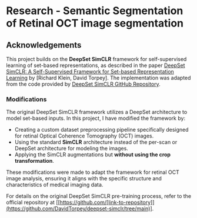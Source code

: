 # Research - Semantic Segmentation of Retinal OCT image segmentation

## Acknowledgements

This project builds on the **DeepSet SimCLR** framework for self-supervised learning of set-based representations, as described in the paper [DeepSet SimCLR: A Self-Supervised Framework for Set-based Representation Learning](https://arxiv.org/abs/2002.05709) by [Richard Klein, David Torpey]. The implementation was adapted from the code provided by [DeepSet SimCLR GitHub Repository](https://github.com/[link-to-repository]).

### Modifications

The original DeepSet SimCLR framework utilizes a DeepSet architecture to model set-based inputs. In this project, I have modified the framework by:
- Creating a custom dataset preprocessing pipeline specifically designed for retinal Optical Coherence Tomography (OCT) images.
- Using the standard **SimCLR** architecture instead of the per-scan or DeepSet architecture for modeling the images.
- Applying the SimCLR augmentations but **without using the crop transformation**.

These modifications were made to adapt the framework for retinal OCT image analysis, ensuring it aligns with the specific structure and characteristics of medical imaging data.


For details on the original DeepSet SimCLR pre-training process, refer to the official repository at [[https://github.com/[link-to-repository]](https://github.com/DavidTorpey/deepset-simclr/tree/main)].

